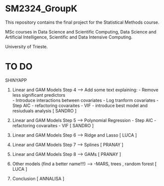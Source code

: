 # SM2324_GroupK
This repository contains the final project for the Statistical Methods course.

MSc courses in Data Science and Scientific Computing, Data Science and Artificial Intelligence, Scientific and Data Intensive Computing.

University of Trieste.

# TO DO
SHINYAPP
1) Linear and GAM Models Step 4 --> Add some text explaining:
                                   - Remove less significant predictors    
                                   - Introduce interactions between covariates
                                   - Log tranform covariates
                                   - Step AIC
                                   - refactoring covaraites
                                   - VIF
                                   - introduce best model and resiuduals analysis     [ SANDRO ]

2) Linear and GAM Models Step 5 --> Polynomial Regression
                                    - Step AIC
                                   - refactoring covaraites
                                   - VIF  [ SANDRO ]
                                    
4) Linear and GAM Models Step 6 --> Ridge and Lasso   [ LUCA ]
5) Linear and GAM Models Step 7 --> Splines  [ PRANAY ]
6) Linear and GAM Models Step 8 --> GAMs  [ PRANAY ]
7) Other models (find a better name!!!) --> -MARS, trees , random forest   [ LUCA ]
8) Conclusion [ ANNALISA ]
